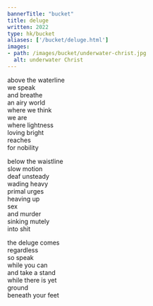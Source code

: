 ```yaml
---
bannerTitle: "bucket" 
title: deluge
written: 2022
type: hk/bucket
aliases: ['/bucket/deluge.html']
images:
- path: /images/bucket/underwater-christ.jpg 
  alt: underwater Christ
---
```


above the waterline  
we speak  
and breathe  
an airy world    
where we think    
we are   
where lightness  
loving bright   
reaches   
for nobility  

below the waistline  
slow motion  
deaf unsteady    
wading heavy    
primal urges  
heaving up   
sex   
and murder  
sinking mutely  
into shit

the deluge comes  
regardless  
so speak  
while you can  
and take a stand  
while there is yet  
ground  
beneath your feet

